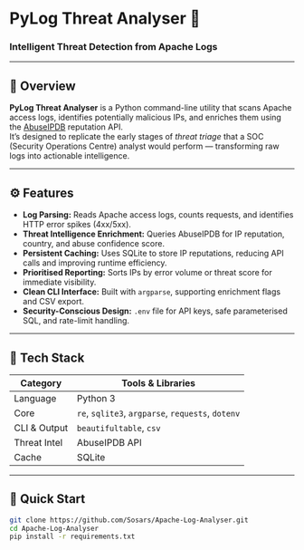 # PyLog Threat Analyser 🐍  
### Intelligent Threat Detection from Apache Logs

---

## 🧠 Overview
**PyLog Threat Analyser** is a Python command-line utility that scans Apache access logs, identifies potentially malicious IPs, and enriches them using the [AbuseIPDB](https://www.abuseipdb.com/) reputation API.  
It’s designed to replicate the early stages of *threat triage* that a SOC (Security Operations Centre) analyst would perform — transforming raw logs into actionable intelligence.

---

## ⚙️ Features
- **Log Parsing:** Reads Apache access logs, counts requests, and identifies HTTP error spikes (4xx/5xx).  
- **Threat Intelligence Enrichment:** Queries AbuseIPDB for IP reputation, country, and abuse confidence score.  
- **Persistent Caching:** Uses SQLite to store IP reputations, reducing API calls and improving runtime efficiency.  
- **Prioritised Reporting:** Sorts IPs by error volume or threat score for immediate visibility.  
- **Clean CLI Interface:** Built with `argparse`, supporting enrichment flags and CSV export.  
- **Security-Conscious Design:** `.env` file for API keys, safe parameterised SQL, and rate-limit handling.

---

## 🧰 Tech Stack
| Category | Tools & Libraries |
|-----------|-------------------|
| Language | Python 3 |
| Core | `re`, `sqlite3`, `argparse`, `requests`, `dotenv` |
| CLI & Output | `beautifultable`, `csv` |
| Threat Intel | AbuseIPDB API |
| Cache | SQLite |

---

## 🚀 Quick Start
```bash
git clone https://github.com/Sosars/Apache-Log-Analyser.git
cd Apache-Log-Analyser
pip install -r requirements.txt

